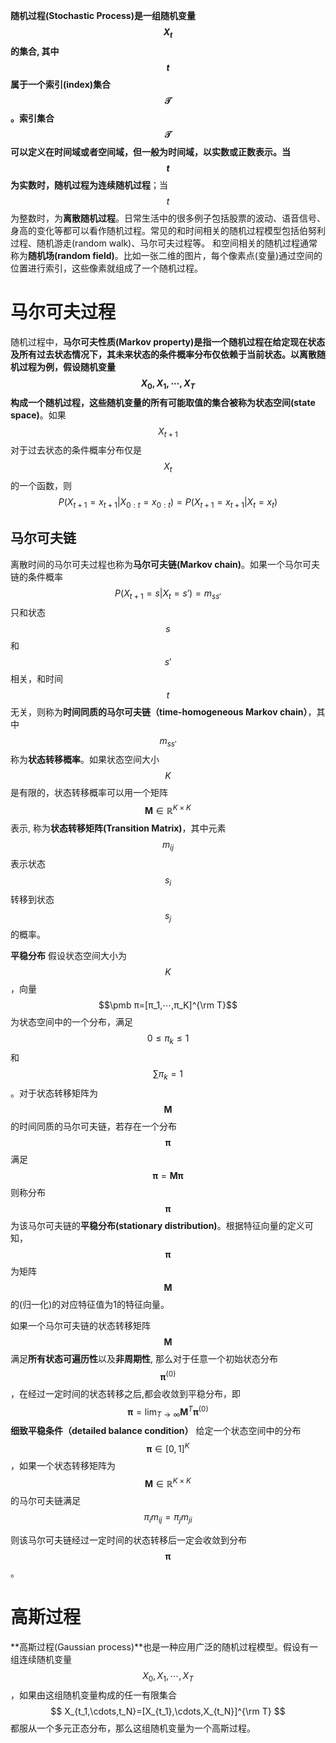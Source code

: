 **随机过程(Stochastic Process)**是一组随机变量$$X_t$$的集合, 其中$$t$$属于一个**索引(index)**集合$$\mathcal{T}$$。索引集合$$\mathcal{T}$$可以定义在时间域或者空间域，但一般为时间域，以实数或正数表示。当$$t$$为实数时，随机过程为**连续随机过程**；当$$t$$为整数时，为**离散随机过程**。日常生活中的很多例子包括股票的波动、语音信号、身高的变化等都可以看作随机过程。常见的和时间相关的随机过程模型包括伯努利过程、随机游走(random walk)、马尔可夫过程等。 和空间相关的随机过程通常称为**随机场(random field)**。比如一张二维的图片，每个像素点(变量)通过空间的位置进行索引，这些像素就组成了一个随机过程。







# 马尔可夫过程

随机过程中，**马尔可夫性质(Markov property)**是指一个随机过程在给定现在状态及所有过去状态情况下，其未来状态的条件概率分布仅依赖于当前状态。以离散随机过程为例，假设随机变量$$X_0, X_1, ⋯, X_T$$构成一个随机过程，这些随机变量的所有可能取值的集合被称为**状态空间(state space)**。如果$$X_{t+1}$$对于过去状态的条件概率分布仅是$$X_t$$的一个函数，则
$$
P(X_{t+1}=x_{t+1}|X_{0:t}=x_{0:t})=P(X_{t+1}=x_{t+1}|X_t=x_t)
$$


## 马尔可夫链

离散时间的马尔可夫过程也称为**马尔可夫链(Markov chain)**。如果一个马尔可夫链的条件概率
$$
P(X_{t+1}=s|X_t=s')=m_{ss'}
$$
只和状态$$s$$和$$s'$$相关，和时间$$t$$无关，则称为**时间同质的马尔可夫链（time-homogeneous Markov chain）**，其中$$m_{ss'}$$称为**状态转移概率**。如果状态空间大小$$K$$是有限的，状态转移概率可以用一个矩阵$$\pmb M ∈\mathbb{R}^{K×K}$$表示, 称为**状态转移矩阵(Transition Matrix)**，其中元素$$m_{ij}$$表示状态$$s_i$$转移到状态$$s_j$$的概率。

**平稳分布** 假设状态空间大小为$$K$$，向量$$\pmb π=[π_1,⋯,π_K]^{\rm T}$$为状态空间中的一个分布，满足$$0\le \pi_k \le 1$$和$$\sum\pi_k=1$$。对于状态转移矩阵为$$\pmb M$$的时间同质的马尔可夫链，若存在一个分布$$\pmb π$$满足
$$
\pmb \pi=\pmb M \pmb \pi
$$
则称分布$$\pmb π$$为该马尔可夫链的**平稳分布(stationary distribution)**。根据特征向量的定义可知，$$\pmb π$$为矩阵$$\pmb M$$的(归一化)的对应特征值为1的特征向量。

如果一个马尔可夫链的状态转移矩阵$$\pmb M$$满足**所有状态可遍历性**以及**非周期性**, 那么对于任意一个初始状态分布$$\pmb π^{(0)}$$，在经过一定时间的状态转移之后,都会收敛到平稳分布，即
$$
\pmb \pi=\lim_{T\rightarrow \infty}\pmb M^T\pmb \pi^{(0)}
$$
**细致平稳条件（detailed balance condition）** 给定一个状态空间中的分布$$\pmb π ∈ [0, 1]^K$$ ，如果一个状态转移矩阵为$$\pmb M ∈ \mathbb{R}^{K×K}$$的马尔可夫链满足
$$
π_i m_{ij}= π_j m_{ji}
$$

则该马尔可夫链经过一定时间的状态转移后一定会收敛到分布$$\pmb π$$。





# 高斯过程

**高斯过程(Gaussian process)**也是一种应用广泛的随机过程模型。假设有一组连续随机变量$$X_0,X_1,⋯,X_T$$，如果由这组随机变量构成的任一有限集合
$$
X_{t_1,\cdots,t_N}=[X_{t_1},\cdots,X_{t_N}]^{\rm T}
$$
都服从一个多元正态分布，那么这组随机变量为一个高斯过程。